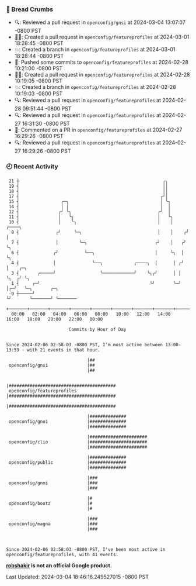 ### 🍞 Bread Crumbs

 * 🔍: Reviewed a pull request in  `openconfig/gnsi` at 2024-03-04 13:07:07 -0800 PST
 * ✍🏼: Created a pull request in `openconfig/featureprofiles` at 2024-03-01 18:28:45 -0800 PST
 * 💥: Created a branch in `openconfig/featureprofiles` at 2024-03-01 18:28:44 -0800 PST
 * 🚢: Pushed some commits to `openconfig/featureprofiles` at 2024-02-28 10:21:00 -0800 PST
 * ✍🏼: Created a pull request in `openconfig/featureprofiles` at 2024-02-28 10:19:05 -0800 PST
 * 💥: Created a branch in `openconfig/featureprofiles` at 2024-02-28 10:19:03 -0800 PST
 * 🔍: Reviewed a pull request in  `openconfig/featureprofiles` at 2024-02-28 09:51:44 -0800 PST
 * 🔍: Reviewed a pull request in  `openconfig/featureprofiles` at 2024-02-27 16:31:30 -0800 PST
 * 💬: Commented on a PR in  `openconfig/featureprofiles` at 2024-02-27 16:29:26 -0800 PST
 * 🔍: Reviewed a pull request in  `openconfig/featureprofiles` at 2024-02-27 16:29:26 -0800 PST

### 🕘 Recent Activity
```
 21 ┼                                                       ╭╮
 19 ┤                                                       ││
 18 ┤                                                       ││
 17 ┤                                                      ╭╯│
 15 ┤                ╭─╮                                   │ ╰╮
 14 ┤                │ │                                   │  │
 12 ┤               ╭╯ ╰╮                                 ╭╯  │
 11 ┤               │   ╰╮                                │   ╰╮
 10 ┤               │    ╰╮                               │    │     ╭────╮
  8 ┤              ╭╯     ╰─╮                             │    │    ╭╯    │
  7 ┤              │        ╰─╮                          ╭╯    │   ╭╯     ╰╮
  6 ┤             ╭╯          ╰──╮                       │     ╰╮  │       ╰╮
  4 ┤             │              ╰──╮            ╭────╮  │      │ ╭╯        │    ╭─╮
  3 ┤       ╭─────╯                 ╰────────────╯    ╰╮╭╯      │ │         ╰╮  ╭╯ ╰╮
  1 ┤     ╭─╯                                          ╰╯       ╰─╯          │╭─╯   ╰─╮       ╭─╮
 -0 ┼─────╯                                                                  ╰╯       ╰───────╯ ╰───────
    +───────+───────+───────+───────+───────+───────+───────+───────+───────+───────+───────+───────+────
  00:00   02:00   04:00   06:00   08:00   10:00   12:00   14:00   16:00   18:00   20:00   22:00   00:00   

						Commits by Hour of Day


Since 2024-02-06 02:58:03 -0800 PST, I'm most active between 13:00-13:59 - with 21 events in that hour.

```



```
                               |##
 openconfig/gnsi               |##
                               |##

                               |#########################################
 openconfig/featureprofiles    |#########################################
                               |#########################################

                               |##############
 openconfig/gnoi               |##############
                               |##############

                               |######################
 openconfig/clio               |######################
                               |######################

                               |##############
 openconfig/public             |##############
                               |##############

                               |###
 openconfig/gnmi               |###
                               |###

                               |#
 openconfig/bootz              |#
                               |#

                               |###
 openconfig/magna              |###
                               |###



Since 2024-02-06 02:58:03 -0800 PST, I've been most active in openconfig/featureprofiles, with 41 events.

```
**[robshakir](mailto:robjs@google.com) is not an official Google product.**  


Last Updated: 2024-03-04 18:46:16.249527015 -0800 PST
